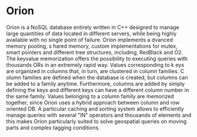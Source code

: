 # Orion
Orion is a NoSQL database entirely written in C++ designed to manage large quantities of data located in
different servers, while being highly available with no single point of failure.
Orion implements a dvanced memory pooling, s hared memory, custom implementations for mutex, smart
pointers and different tree structures, including, RedBlack
and O2.
The keyvalue
memorization offers the possibility to executing queries with thousands ORs in an extremely
rapid way. Values corresponding to k eys are organized in columns that, in turn, are clustered in column
families. C olumn families are defined when the database is created, but columns can be added to a family
anytime. Furthermore, columns are added by simply defining the keys and different keys can have a different
column number in the same family. Values belonging to a column family are memorized together, since Orion
uses a hybrid approach between column and row oriented DB.
A particular caching and sorting system allows to efficiently manage queries with several "IN" operators and
thousands of elements and this makes Orion particularly suited to solve geospatial queries on moving parts and
complex tagging conditions.
